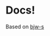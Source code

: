 # Docs!

Based on [bjw-s](https://github.com/bjw-s/home-ops/tree/main/k8s/clusters/cluster-0/flux/deploy)
